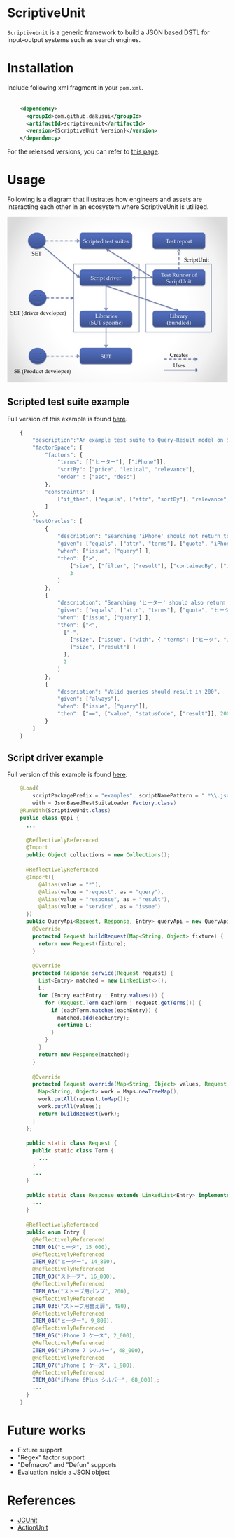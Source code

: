 # ScriptiveUnit

```ScriptiveUnit``` is a generic framework to build a JSON based DSTL for input-output
systems such as search engines.

# Installation
Include following xml fragment in your ```pom.xml```.

```xml

    <dependency>
      <groupId>com.github.dakusui</groupId>
      <artifactId>scriptiveunit</artifactId>
      <version>{ScriptiveUnit Version}</version>
    </dependency>
```

For the released versions, you can refer to [this page](https://github.com/dakusui/scriptiveunit/releases).

# Usage
Following is a diagram that illustrates how engineers and assets are
interacting each other in an ecosystem where ScriptiveUnit is utilized.


<img src="doc/images/overview.jpg" alt="Overview" style="width: 640px;"/>

## Scripted test suite example

Full version of this example is found [here](src/test/resources/tests/regular/qapi.json).

```javascript
    {
        "description":"An example test suite to Query-Result model on ScriptiveUnit",
        "factorSpace": {
            "factors": {
                "terms": [["ヒーター"], ["iPhone"]],
                "sortBy": ["price", "lexical", "relevance"],
                "order" : ["asc", "desc"]
            },
            "constraints": [
                ["if_then", ["equals", ["attr", "sortBy"], "relevance"], ["equals", ["attr", "order"], "desc"]]
            ]
        },
        "testOracles": [
            {
                "description": "Searching 'iPhone' should not return too many accessories",
                "given": ["equals", ["attr", "terms"], ["quote", "iPhone"]],
                "when": ["issue", ["query"] ],
                "then": [">",
                    ["size", ["filter", ["result"], ["containedBy", ["issue", ["with", {"terms":["iPhone&&シルバー"]}, ["query"]]]]]],
                    3
                ]
            },
            {
                "description": "Searching 'ヒーター' should also return items that contain 'ヒータ' or 'ストーブ'",
                "given": ["equals", ["attr", "terms"], ["quote", "ヒーター"]],
                "when": ["issue", ["query"] ],
                "then": ["<",
                  ["-",
                    ["size", ["issue", ["with", { "terms": ["ヒータ", "ストーブ"], "hits":-1 }, ["query"]]] ],
                    ["size", ["result"] ]
                  ],
                  2
                ]
            },
            {
                "description": "Valid queries should result in 200",
                "given": ["always"],
                "when": ["issue", ["query"]],
                "then": ["==", ["value", "statusCode", ["result"]], 200]
            }
        ]
    }
```

## Script driver example
Full version of this example is found [here](src/test/java/com/github/dakusui/scriptiveunit/drivers/Qapi.java).

```java
    @Load(
        scriptPackagePrefix = "examples", scriptNamePattern = ".*\\.json",
        with = JsonBasedTestSuiteLoader.Factory.class)
    @RunWith(ScriptiveUnit.class)
    public class Qapi {
      ...

      @ReflectivelyReferenced
      @Import
      public Object collections = new Collections();

      @ReflectivelyReferenced
      @Import({
          @Alias(value = "*"),
          @Alias(value = "request", as = "query"),
          @Alias(value = "response", as = "result"),
          @Alias(value = "service", as = "issue")
      })
      public QueryApi<Request, Response, Entry> queryApi = new QueryApi<Request, Response, Entry>() {
        @Override
        protected Request buildRequest(Map<String, Object> fixture) {
          return new Request(fixture);
        }

        @Override
        protected Response service(Request request) {
          List<Entry> matched = new LinkedList<>();
          L:
          for (Entry eachEntry : Entry.values()) {
            for (Request.Term eachTerm : request.getTerms()) {
              if (eachTerm.matches(eachEntry)) {
                matched.add(eachEntry);
                continue L;
              }
            }
          }
          return new Response(matched);
        }

        @Override
        protected Request override(Map<String, Object> values, Request request) {
          Map<String, Object> work = Maps.newTreeMap();
          work.putAll(request.toMap());
          work.putAll(values);
          return buildRequest(work);
        }
      };

      public static class Request {
        public static class Term {
          ...
        }
        ...
      }

      public static class Response extends LinkedList<Entry> implements Iterable<Entry> {
        ...
      }

      @ReflectivelyReferenced
      public enum Entry {
        @ReflectivelyReferenced
        ITEM_01("ヒータ", 15_000),
        @ReflectivelyReferenced
        ITEM_02("ヒーター", 14_800),
        @ReflectivelyReferenced
        ITEM_03("ストーブ", 16_800),
        @ReflectivelyReferenced
        ITEM_03a("ストーブ用ポンプ", 200),
        @ReflectivelyReferenced
        ITEM_03b("ストーブ用替え扉", 480),
        @ReflectivelyReferenced
        ITEM_04("ヒーター", 9_800),
        @ReflectivelyReferenced
        ITEM_05("iPhone 7 ケース", 2_000),
        @ReflectivelyReferenced
        ITEM_06("iPhone 7 シルバー", 48_000),
        @ReflectivelyReferenced
        ITEM_07("iPhone 6 ケース", 1_980),
        @ReflectivelyReferenced
        ITEM_08("iPhone 6Plus シルバー", 68_000),;
        ...
      }
    }
```

# Future works
* Fixture support
* "Regex" factor support
* "Defmacro" and "Defun" supports
* Evaluation inside a JSON object

# References
* [JCUnit](https://github.com/dakusui/jcunit)
* [ActionUnit](https://github.com/dakusui/actionunit)
